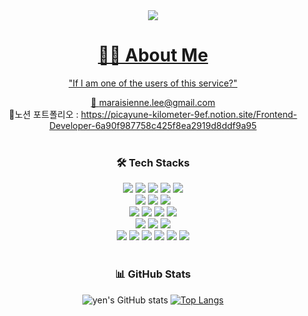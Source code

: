 <div align=center>
	<a href="https://picayune-kilometer-9ef.notion.site/Portfolio-6a90f987758c425f8ea2919d8ddf9a95"><img src="https://capsule-render.vercel.app/api?type=soft&color=015E2F&height=200&section=header&text=WELCOME%20TO%20MY%WORLD!&fontSize=50&fontColor=ffffff&animation=blinking"/>

<h1>👩‍💻 About Me </h1>

"If I am one of the users of this service?"
    
📧 maraisienne.lee@gmail.com <br>
 🔗노션 포트폴리오 : https://picayune-kilometer-9ef.notion.site/Frontend-Developer-6a90f987758c425f8ea2919d8ddf9a95
<br/><br/>
		
<h3>🛠 Tech Stacks </h1>
  <img src="https://img.shields.io/badge/react-61DAFB?style=for-the-badge&logo=react&logoColor=black">
  <img src="https://img.shields.io/badge/html5-E34F26?style=for-the-badge&logo=html5&logoColor=white"> 
  <img src="https://img.shields.io/badge/css-1572B6?style=for-the-badge&logo=css3&logoColor=white"> 
  <img src="https://img.shields.io/badge/javascript-F7DF1E?style=for-the-badge&logo=javascript&logoColor=black"> 
  <img src="https://img.shields.io/badge/TypeScript-3178C6?style=for-the-badge&logo=TypeScript&logoColor=white"> 
  <br>
  
 
   
  <img src="https://img.shields.io/badge/next.js-000000?style=for-the-badge&logo=next.js&logoColor=white"> 
  <img src="https://img.shields.io/badge/redux-persist-764ABC?style=for-the-badge&logo=redux&logoColor=black"> 
  <img src="https://img.shields.io/badge/recoil-181717?style=for-the-badge&logo=recoil&logoColor=black">
  <br>
		
  <img src="https://img.shields.io/badge/sass-CC6699?style=for-the-badge&logo=sass&logoColor=white"> 
  <img src="https://img.shields.io/badge/bootstrap-7952B3?style=for-the-badge&logo=bootstrap&logoColor=white">
  <img src="https://img.shields.io/badge/styledcomponents-DB7093?style=for-the-badge&logo=styledcomponents&logoColor=white">
  <img src="https://img.shields.io/badge/tailwindcss-06B6D4?style=for-the-badge&logo=tailwindcss&logoColor=white">
  <br>

   <img src="https://img.shields.io/badge/firebase-FFCA28?style=for-the-badge&logo=firebase&logoColor=white">
   <img src="https://img.shields.io/badge/axios-5A29E4?style=for-the-badge&logo=axios&logoColor=white">
   <img src="https://img.shields.io/badge/git-F05032?style=for-the-badge&logo=git&logoColor=white">
  <br>
		
  <img src="https://img.shields.io/badge/github-181717?style=for-the-badge&logo=github&logoColor=white">
  <img src="https://img.shields.io/badge/sourcetree-0052CC?style=for-the-badge&logo=sourcetree&logoColor=white">
  <img src="https://img.shields.io/badge/notion-000000?style=for-the-badge&logo=notion&logoColor=white">
  <img src="https://img.shields.io/badge/slack-4A154B?style=for-the-badge&logo=slack&logoColor=white">
  <img src="https://img.shields.io/badge/figma-F24E1E?style=for-the-badge&logo=figma&logoColor=white">
  <img src="https://img.shields.io/badge/postman-FF6C37?style=for-the-badge&logo=postman&logoColor=white">
<br/><br/>	

	
<div align=center><h3>📊 GitHub Stats </h1></div>
		
![yen's GitHub stats](https://github-readme-stats.vercel.app/api?username=yenhj&show_icons=true&theme=radical)
[![Top Langs](https://github-readme-stats.vercel.app/api/top-langs/?username=yenhj&layout=compact)](https://github.com/yenhj/github-readme-stats)
